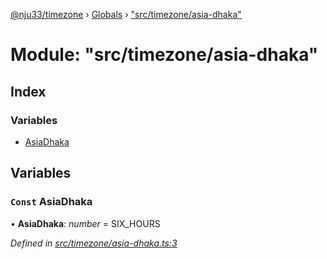 [@nju33/timezone](../README.md) › [Globals](../globals.md) › ["src/timezone/asia-dhaka"](_src_timezone_asia_dhaka_.md)

# Module: "src/timezone/asia-dhaka"

## Index

### Variables

* [AsiaDhaka](_src_timezone_asia_dhaka_.md#const-asiadhaka)

## Variables

### `Const` AsiaDhaka

• **AsiaDhaka**: *number* = SIX_HOURS

*Defined in [src/timezone/asia-dhaka.ts:3](https://github.com/nju33/timezone/blob/c9267a7/src/timezone/asia-dhaka.ts#L3)*
